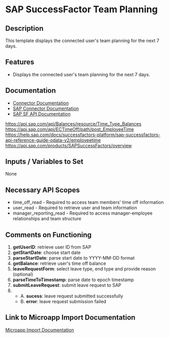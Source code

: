 # SAP SuccessFactor Team Planning

## Description
This template displays the connected user's team planning for the next 7 days.

## Features
- Displays the connected user's team planning for the next 7 days.

## Documentation
- [Connector Documentation](https://docs.lumapps.com/docs/admin-l4430581765424978extensions)
- [SAP Connector Documentation](https://docs.lumapps.com/docs/ls/content/1170870708135507/docs/admin-administration-landing/admin-l6088963918247602/admin-l9650191038731043extensions/admin-l43084339674928007extensions/admin-l6889476668723693extensions)
- [SAP SF API Documentation](https://api.sap.com/products/SAPSuccessFactors/overview)

https://api.sap.com/api/Balances/resource/Time_Type_Balances
https://api.sap.com/api/ECTimeOff/path/post_EmployeeTime
https://help.sap.com/docs/successfactors-platform/sap-successfactors-api-reference-guide-odata-v2/employeetime
https://api.sap.com/products/SAPSuccessFactors/overview

## Inputs / Variables to Set
None

## Necessary API Scopes
- time_off_read - Required to access team members' time off information
- user_read - Required to retrieve user and team information
- manager_reporting_read - Required to access manager-employee relationships and team structure

## Comments on Functioning
1. **getUserID**: retrieve user ID from SAP
2. **getStartDate**: choose start date
3. **parseStartDate**: parse start date to YYYY-MM-DD format
4. **getBalance**: retrieve user's time off balance
5. **leaveRequestForm**: select leave type, end type and provide reason (optional)
6. **parseTimeToTimestamp**: parse date to epoch timestamp
7. **submitLeaveRequest**: submit leave request to SAP
8. - A. **sucess**: leave request submitted successfully
   - B. **error**: leave request submission failed

## Link to Microapp Import Documentation
[Microapp Import Documentation](https://docs.lumapps.com/docs/ls/content/6236515079535869/devportal-l48909819228353757)
